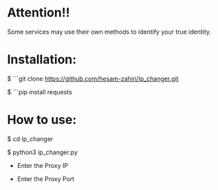 # Attention‼️

Some services may use their own methods to identify your true identity.

# Installation:

$ ```git clone https://github.com/hesam-zahiri/Ip_changer.git

$ ```pip install requests

# How to use:

$ cd Ip_changer

$ python3 ip_changer.py


- Enter the Proxy IP

- Enter the Proxy Port
